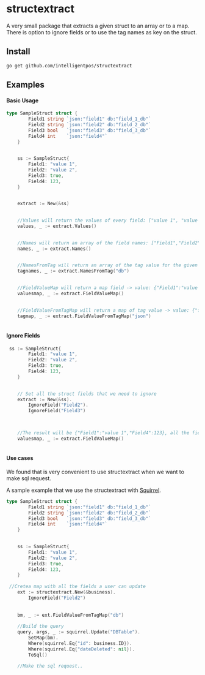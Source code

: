 # structextract
A very small package that extracts a given struct to an array or to a map.
There is option to ignore fields or to use the tag names as key on the struct.

## Install

```bash
go get github.com/intelligentpos/structextract
```

## Examples 

#### Basic Usage
```go
type SampleStruct struct {
		Field1 string `json:"field1" db:"field_1_db"`
		Field2 string `json:"field2" db:"field_2_db"`
		Field3 bool   `json:"field3" db:"field_3_db"`
		Field4 int    `json:"field4"`
	}
	

	ss := SampleStruct{
		Field1: "value 1",
		Field2: "value 2",
		Field3: true,
		Field4: 123,
	}
	

	extract := New(&ss)
	

	//Values will return the values of every field: ["value 1", "value 2", true, 123]
	values, _ := extract.Values()
	

	//Names will return an array of the field names: ["Field1","Field2","Field3","Field4"]
	names, _ := extract.Names()
	

	//NamesFromTag will return an array of the tag value for the given tag: ["field_1_db","field_2_db","field_3_db"]
	tagnames, _ := extract.NamesFromTag("db")
	

	//FieldValueMap will return a map field -> value: {"Field1":"value 1","Field2":"value 2","Field3":true,"Field4":123}
	valuesmap, _ := extract.FieldValueMap()
	

	//FieldValueFromTagMap will return a map of tag value -> value: {"field1":"value 1","field2":"value 2","field3":true,"field4":123}
	tagmap, _ := extract.FieldValueFromTagMap("json")
	
```
#### Ignore Fields
```go
 ss := SampleStruct{
		Field1: "value 1",
		Field2: "value 2",
		Field3: true,
		Field4: 123,
	}
	

	// Set all the struct fields that we need to ignore
	extract := New(&ss).
		IgnoreField("Field2").
		IgnoreField("Field3")

	

	//The result will be {"Field1":"value 1","Field4":123}, all the fields that are ignored are not present.
	valuesmap, _ := extract.FieldValueMap()
	
```

#### Use cases

We found that is very convenient to use structextract when we want to make sql request.

A sample example that we use the structextract with [Squirrel](https://github.com/Masterminds/squirrel).

```go
type SampleStruct struct {
		Field1 string `json:"field1" db:"field_1_db"`
		Field2 string `json:"field2" db:"field_2_db"`
		Field3 bool   `json:"field3" db:"field_3_db"`
		Field4 int    `json:"field4"`
	}
	

	ss := SampleStruct{
		Field1: "value 1",
		Field2: "value 2",
		Field3: true,
		Field4: 123,
	}        
        
 //Cretea map with all the fields a user can update
	ext := structextract.New(&business).
		IgnoreField("Field2")
		
    
	bm, _ := ext.FieldValueFromTagMap("db")
	
	//Build the query
	query, args, _ := squirrel.Update("DBTable").
		SetMap(bm).
		Where(squirrel.Eq{"id": business.ID}).
		Where(squirrel.Eq{"dateDeleted": nil}).
		ToSql()
		
	//Make the sql request..	
```

